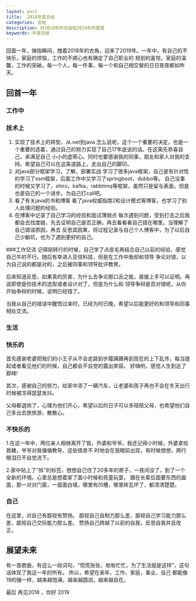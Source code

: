 ```yaml
---
layout: post
title:  2018年度总结
categories: 总结
description: 对2018年的总结和2019年的展望
keywords: 年度总结
---
```


   回首一年，弹指瞬间，拽着2018年的衣角，迎来了2019年。一年中，有自己的不快乐，家庭的烦恼，工作的不顺心也有确定了自己职业的
 规划的喜悦，家庭的温馨，工作的突破。每一个人，每一件事，每一个和自己相交替的日日夜夜都如昨天。


## 回首一年
### 工作中
   ### 技术上
   1. 实现了技术上的转型，从.net到java
      怎么说呢，这个一个重要的决定，也是一个重要的选着，通过自己的努力实现了自己17年底说的话。在这需先恭喜自己，来满足自己
    小小的虚荣心。同时也要感谢我的同事，朋友和家人对我的支持。希望自己可以在这条道路上，走出自己的脚印。  
   2. 对java部分框架学习，了解，部署实战
      学习了很多java框架，自己是有针对性的学习了ssm框架，后面工作中又学习了springboot，dubbo等。
    自己没事的时候又学习了，shiro，kafka，rabbtimq等框架，虽然只是留与表面，但是也是自己的一个进步。为自己打call吧。 
   3. 看了有关java的书和博客
      看了java权威指南2和设计模式等博客，也学习了别人处理问题的经验。
   4. 在博客中记录了自己学习的经验和面试薄弱点
      每次遇到问题，受到打击之后我都会去找度娘，先去证明自己是否正确，再去看看看自己错在哪里。当理解了自己错误原因，再去
    反思其因果，将过程记录与自己个人博客中，为了以后自己少躺坑，也为了遇到更好的自己。
   
   ###工作交流
   记得刚转行的时候，自己学了点皮毛再结合自己以前的经验，感觉自己牛的不行。随后有幸进入亚信科技，但是在工作中我却和领导
   争论对错，以为自己说的都是对的，之后被同事和领导批评教育。
   
   后来知道反思，如果真的厉害，为什么去争论那口舌之能，直接上手可以证明。再说即使是你技术的选型或者设计对了，但是为什么和
   领导争辩是否对错呢，从你开始争辩的时候，说明已经错了。
   
   当我从自己的错误中醒悟过来时，已经为时已晚，希望以后能更好的和领导和同事相处交流。
   
### 生活
   
   ### 快乐的
   首先感谢老婆把我们的小王子从不会走路到步履蹒跚再到现在的上下乱传，每当提起或者看见他们的时候，自己都会不自觉的露出笑容。
   好嗨哟，感觉人生到达了巅峰!
   
   其次，感谢自己的努力，给家中添了一辆汽车，让老婆和孩子再也不会在冬天出行时候被冻得瑟瑟发抖。
   
   父母都退岗了，心理为他们开心，希望以后的日子可以多陪陪父母，也希望他们自己多出去旅旅游，散散心。
   
   ### 不快乐的
   1.在这一年中，两位亲人相继离开了我，外婆和爷爷。我还记得小时候，外婆拿给我糖，爷爷对我循循教导，这些情景不
   时地会在我眼前出现，有时候想想，两行眼泪已不自觉流下。
   
   2.家中贴上了"拆"的标签，想想自己住了20多年的房子，一夜间没了，到了一个全新的环境。心里总是想着家了面小时候和孩童玩耍，
   跟在长辈后面要东西的画面，那一对对门窗，一面面白墙，哪里有凹槽，哪里砖瓦坏了，都清清楚楚。
   
   
### 自己
   在这里，对自己有鄙视有赞扬。
   鄙视自己自制力那么差，鄙视自己学习能力那么差，鄙视自己交际能力那么差。
   赞扬自己跨越了以前的自我，反思自我并且改正。

## 展望未来

   有一首歌曲，有这么一段词句，“慌慌张张，匆匆忙忙，为了生活就是这样”，这句话体现了我这一年的所有。
   所以，希望在来年，工作，家庭，事业，自己 都能像19的猪一样，越来越饱满，越来越圆润，越来越自在。
   
   最后  再见2018 ，你好 2019 
   

   